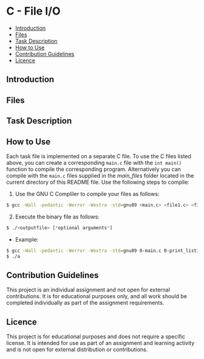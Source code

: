 # __C - File I/O__


- [Introduction](#introduction)
- [Files](#files)
- [Task Description](Task-description)
- [How to Use](#how-to-use)
- [Contribution Guidelines](#contribution-guidelines)
- [Licence](#licence)

## Introduction


## Files

## Task Description

## How to Use
Each task file is implemented on a separate C file. To use the C files listed above, you can create a corresponding `main.c` file with the `int main()` function to compile the corresponding program. Alternatively you can compile with the `main.c` files supplied in the *main_files* folder located in the current directory of this README file.
Use the following steps to compile:
1. Use the GNU C Compliler to compile your files as follows:
```sh
$ gcc -Wall -pedantic -Werror -Wextra -std=gnu89 <main.c> <file1.c> <file2.c> -o <outputfile>
```
2. Execute the *<outputfile>* binary file as follows:
```sh
$ ./<outputfile> [*optional arguments*]
```
- Example:

```sh
$ gcc -Wall -pedantic -Werror -Wextra -std=gnu89 0-main.c 0-print_listint.c -o a
$ ./a
```
## Contribution Guidelines
This project is an individual assignment and not open for external contributions. It is for educational purposes only, and all work should be completed individually as part of the assignment requirements.
## Licence
This project is for educational purposes and does not require a specific license. It is intended for use as part of an assignment and learning activity and is not open for external distribution or contributions.

[//]: #
	[^1]: article
